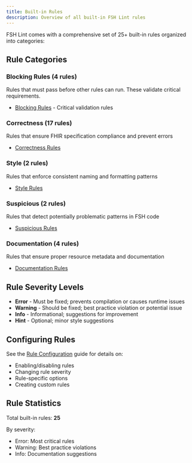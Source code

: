 ```yaml
---
title: Built-in Rules
description: Overview of all built-in FSH Lint rules
---
```


FSH Lint comes with a comprehensive set of 25+ built-in rules organized into categories:

## Rule Categories

### Blocking Rules (4 rules)

Rules that must pass before other rules can run. These validate critical requirements.

- [Blocking Rules](./blocking/) - Critical validation rules

### Correctness (17 rules)

Rules that ensure FHIR specification compliance and prevent errors

- [Correctness Rules](./correctness/)

### Style (2 rules)

Rules that enforce consistent naming and formatting patterns

- [Style Rules](./style/)

### Suspicious (2 rules)

Rules that detect potentially problematic patterns in FSH code

- [Suspicious Rules](./suspicious/)

### Documentation (4 rules)

Rules that ensure proper resource metadata and documentation

- [Documentation Rules](./documentation/)


## Rule Severity Levels

- **Error** - Must be fixed; prevents compilation or causes runtime issues
- **Warning** - Should be fixed; best practice violation or potential issue
- **Info** - Informational; suggestions for improvement
- **Hint** - Optional; minor style suggestions

## Configuring Rules

See the [Rule Configuration](/configuration/rules/) guide for details on:
- Enabling/disabling rules
- Changing rule severity
- Rule-specific options
- Creating custom rules

## Rule Statistics

Total built-in rules: **25**

By severity:
- Error: Most critical rules
- Warning: Best practice violations
- Info: Documentation suggestions
